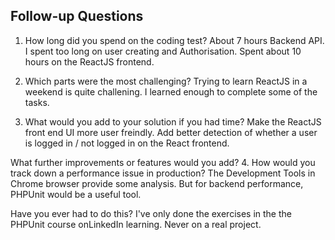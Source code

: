 ## Follow-up Questions
1. How long did you spend on the coding test?
About 7 hours Backend API. I spent too long on user creating and Authorisation.
Spent about 10 hours on the ReactJS frontend.

2. Which parts were the most challenging? Trying to learn ReactJS in a weekend is quite challening.  I learned enough to complete some of the tasks.

3. What would you add to your solution if you had time? 
Make the ReactJS front end UI more user freindly.
Add better detection of whether a user is logged in / not logged in on the React frontend.

What further improvements or features would you add?
4. How would you track down a performance issue in production? 
The Development Tools in Chrome browser provide some analysis. But for backend performance, PHPUnit would be a useful tool. 

Have you ever had to do this? I've only done the exercises in the the PHPUnit course onLinkedIn learning. Never on a real project.